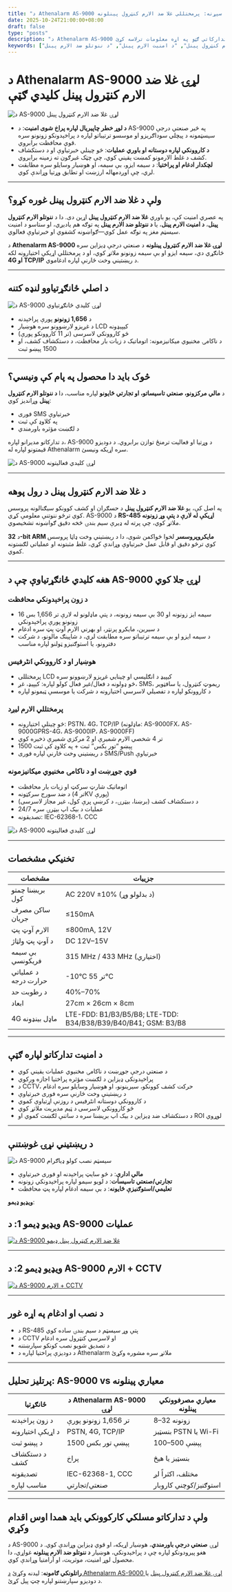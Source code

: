 ```yaml
---
title: "د Athenalarm AS-9000 لړۍ سپړنه: پرمختللي غلا ضد الارم کنټرول پینلونه"
date: 2025-10-24T21:00:00+08:00
draft: false
type: "posts"
description: "د Athenalarm AS-9000 لړۍ غلا ضد الارم کنټرول پینل لپاره یوه هر اړخیزه لارښود، چې د صنعتي، تجارتي او استوګنیزو امنیت لپاره مناسب دی. د کلیدي ځانګړتیاو، ګټو او تدارکاتي ګټو په اړه معلومات ترلاسه کړئ."
keywords: ["غلا ضد الارم کنټرول پینل", "د ننوتلو الارم کنټرول پینل", "د امنیت الارم پینل", "د ننوتلو ضد الارم پینل"]
---
```


# د Athenalarm AS-9000 لړۍ غلا ضد الارم کنټرول پینل کلیدي ګټې

![د AS-9000 لړۍ غلا ضد الارم کنټرول پینل](https://athenalarm.com/wp-content/uploads/2022/02/Athenalarm-alarm-control-panel.jpg)

- **د لوړ خطر چاپیریال لپاره پراخ شوی امنیت**: د AS-9000 په څیر صنعتي درجې سیسټمونه د پیچلي سوداګریزو او موسسو ترتیباتو لپاره د پراخېدونکو زونونو سره قوي محافظت برابروي.  
- **د کاروونکي لپاره دوستانه او باوري عملیات**: څو چینلي خبرتیاوې او د دستکشاف کشف د غلط الارمونو کمښت یقیني کوي، چې چټک غبرګون ته زمینه برابروي.  
- **لچکدار ادغام او پراختیا**: د سیمه ایزو، بې سیمه، او هوښیار وسایلو سره مطابقت لري، چې اوږدمهاله ارزښت او تطابق وړتیا وړاندې کوي.  

---

## ولې د غلا ضد الارم کنټرول پینل غوره کړو؟

په عصري امنیت کې، یو باوري **غلا ضد الارم کنټرول پینل** اړین دی. دا د **ننوتلو الارم کنټرول پینل**، **د امنیت الارم پینل**، یا **د ننوتلو ضد الارم پینل** په توګه هم یادیږي، او ستاسو د امنیت سیسټم مغز په توګه عمل کوي—ګواښونه کشفوي او خبرتیاوې فعالوي.  

د **Athenalarm AS-9000 لړۍ غلا ضد الارم کنټرول پینلونه** د صنعتي درجې ډیزاین سره ځانګړي دي، سیمه ایزو او بې سیمه زونونو ملاتړ کوي، او د پرمختللي اړیکې اختیارونه لکه **4G او TCP/IP** د ریښتیني وخت څارنې لپاره ادغاموي.

---

## د اصلي ځانګړتیاوو لنډه کتنه

![د AS-9000 لړۍ کلیدي ځانګړتیاوې](https://athenalarm.com/wp-content/uploads/2025/10/Athenalarm-alarm-control-panel-1.jpg)

- د **1,656 زونونو** پورې پراخېدنه  
- د غږیزو لارښوونو سره هوښیار LCD کیپیډونه  
- څو کاروونکي لاسرسی (تر 11 کاروونکو پورې)  
- د ناکامۍ مخنیوي میکانیزمونه: اتوماتیک د زیات بار محافظت، د دستکشاف کشف، او 1500 پېښو ثبت  

---

## څوک باید دا محصول په پام کې ونیسي؟

د **مالي مرکزونو، صنعتي تاسیساتو، او تجارتي ځایونو** لپاره مناسب، دا **د ننوتلو الارم کنټرول پینل** وړاندیز کوي:  
- فوری SMS خبرتیاوې  
- په کلاوډ کې ثبت  
- د لګښت مؤثره باورمندي  

د تدارکاتو مدیرانو لپاره، AS-9000 د وړتیا او فعالیت ترمنځ توازن برابروي. د دودیزو قیمتونو لپاره له Athenalarm سره اړیکه ونیسئ.

![د AS-9000 لړۍ کلیدي فعالیتونه](https://athenalarm.com/wp-content/uploads/2025/10/Athenalarm-alarm-control-panel-2-scaled.jpg)

---

## د غلا ضد الارم کنټرول پینل د رول پوهه

په اصل کې، یو **غلا ضد الارم کنټرول پینل** د حسګران او کشف کوونکو سیګنالونه پروسس کوي ترڅو ننوتنې معلومې کړي. AS-9000 د **RS-485 اړیکې له لارې د پتې وړ زونونه** ملاتړ کوي، چې پرته له ډیرې سیم بندۍ څخه دقیق ګواښونه تشخیصوي.  

د **32-bit ARM مایکروپروسسر** لخوا ځواکمن شوی، دا د ریښتیني وخت ډاټا پروسس کوي ترڅو دقیق او قابل عمل خبرتیاوې وړاندې کړي، غلط مثبتونه او عملیاتي لګښتونه کموي.

---

## هغه کلیدي ځانګړتیاوې چې د AS-9000 لړۍ جلا کوي

### د زون پراخېدونکي محافظت
- 16 سیمه ایز زونونه او 30 بې سیمه زونونه، د پتې ماډلونو له لارې تر 1,656 بس زونونو پورې پراخېدونکي  
- د سیرین، مایکرو پرنټر، او بهرني الارم آوټ پټ سره ادغام  
- د سیمه ایزو او بې سیمه ترتیباتو سره مطابقت لري، د شاپینګ مالونو، د شرکت دفترونو، یا استوګنیزو ټولنو لپاره مناسب  

### هوښیار او د کاروونکي انٹرفیس
- پرمختللی LCD کیپیډ د انګلیسي او چینایي غږیزو لارښوونو سره  
- څو ډولونه د فعال/غیر فعال کولو لپاره: کیپیډ، غږ، SMS، ریموټ کنټرول، یا سافټویر  
- د کاروونکو لپاره د تفصیلي لاسرسي اختیارونه د شرکت یا موسسې ټیمونو لپاره  

### پرمختللي الارم لیږد
- څو چینلي اختیارونه: PSTN، 4G، TCP/IP (ماډلونه: AS-9000FX، AS-9000GPRS-4G، AS-9000IP، AS-9000FF)  
- تر 4 شخصي الارم شمیرې او 2 مرکزي شمیرې ذخیره کوي  
- 1500 پېښو “تور بکس” ثبت + په کلاوډ کې ثبت  
- د ریښتیني وخت څارنې لپاره فوری SMS/Push خبرتیاوې  

### قوي جوړښت او د ناکامۍ مخنیوي میکانیزمونه
- اتوماتیک شارټ سرکټ او زیات بار محافظت  
- د ضد سورج سرکټونه (تر 4KV پورې)  
- د دستکشاف کشف (برښنا، بیټرۍ، د کرښې پرې کول، غیر مجاز لاسرسی)  
- 24/7 عملیات د بیک اپ بیټرۍ سره  
- تصدیقونه: IEC-62368-1، CCC  

![د AS-9000 لړۍ کلیدي فعالیتونه](https://athenalarm.com/wp-content/uploads/2025/10/Athenalarm-alarm-control-panel-3.jpg)

---

## تخنیکي مشخصات

| مشخصات | جزییات |
|---------|---------|
| بریښنا چمتو کول | AC 220V ±10% (د بدلولو وړ) |
| ساکن مصرف جریان | ≤150mA |
| الارم آوټ پټ | ≤800mA, 12V |
| د آوټ پټ ولټاژ | DC 12V–15V |
| بې سیمه فریکونسي | 315 MHz / 433 MHz (اختیاري) |
| د عملیاتي حرارت درجه | -10°C تر 55°C |
| د رطوبت حد | 40%–70% |
| ابعاد | 27cm × 26cm × 8cm |
| 4G ماډل بینډونه | LTE-FDD: B1/B3/B5/B8; LTE-TDD: B34/B38/B39/B40/B41; GSM: B3/B8 |

---

## د امنیت تدارکاتو لپاره ګټې

- د صنعتي درجې جوړښت د ناکامۍ مخنیوي عملیات یقیني کوي  
- پراخېدونکی ډیزاین د لګښت مؤثره پراختیا اجازه ورکوي  
- د CCTV، حرکت کشف کوونکو، سیرینونو، او هوښیار وسایلو سره ادغام  
- د ریښتیني وخت څارنې سره فوری خبرتیاوې  
- د کاروونکي دوستانه انٹرفیس د روزنې اړتیاوې کموي  
- څو کاروونکي لاسرسی د ټیم مدیریت ملاتړ کوي  
- د دستکشاف ضد ډیزاین د بیک اپ بریښنا سره د ساتنې لګښت کموي او ROI لوړوي  

---

## د ریښتیني نړۍ غوښتنې

![د AS-9000 سیسټم نصب کولو ډیاګرام](https://athenalarm.com/wp-content/uploads/2023/11/Large-scale-Bus-wire-Network-Alarm-System-Application-Architecture-Diagram.jpg)

- **مالي ادارې**: د څو سایټ پراخېدنه او فوری خبرتیاوې  
- **تجارتي/صنعتي تاسیسات**: د لویو سیمو لپاره پراخېدونکي زونونه  
- **تعلیمي/استوګنیزې ځایونه**: د بې سیمه ادغام لپاره پټ محافظت  

**ویډیو ډیمو**:

## ویډیو ډیمو 1: د AS-9000 عملیات
[![د AS-9000 غلا ضد الارم کنټرول پینل ډیمو](https://img.youtube.com/vi/OG99LU33DYs/0.jpg)](https://www.youtube.com/watch?v=OG99LU33DYs)

---

## ویډیو ډیمو 2: د AS-9000 الارم + CCTV
[![د AS-9000 الارم + CCTV](https://img.youtube.com/vi/FouMQpGDZNk/0.jpg)](https://www.youtube.com/shorts/FouMQpGDZNk)

---

## د نصب او ادغام په اړه غور

- د RS-485 پتې وړ سیسټم د سیم بندۍ ساده کوي  
- د CCTV او لاسرسي کنټرول سره ادغام  
- د تصدیق شویو نصب کونکو سپارښتنه  
- د دودیزې پراختیا لپاره د Athenalarm ملاتړ سره مشوره وکړئ  

---

## پرتلیز تحلیل: AS-9000 vs معیاري پینلونه

| ځانګړتیا | د Athenalarm AS-9000 لړۍ | معیاري مصرفوونکي پینلونه |
|-----------|--------------------------|--------------------------|
| د زون پراخېدنه | تر 1,656 زونونو پورې | 8–32 زونونه |
| د اړیکې اختیارونه | PSTN, 4G, TCP/IP | بنسټیز PSTN یا Wi-Fi |
| د پېښو ثبت | 1500 پېښې تور بکس | 100–500 پېښې |
| د دستکشاف کشف | پراخ | بنسټیز یا هیڅ |
| تصدیقونه | IEC-62368-1, CCC | مختلف، اکثراً لږ |
| مناسب لپاره | صنعتي/تجارتي | استوګنیز/کوچني کاروبار |

---

## ولې د تدارکاتو مسلکي کارکوونکي باید همدا اوس اقدام وکړي

د AS-9000 لړۍ **صنعتي درجې باورمندي**، هوښیار اړیکه، او قوي ډیزاین وړاندې کوي. د هغو پیرودونکو لپاره چې د پراخېدونکي، هوښیار **د ننوتلو ضد الارم پینلونه** غواړي، دا محصول لوړ امنیت، موثریت، او آرامتیا وړاندې کوي.

**راتلونکي ګامونه**: لیدنه وکړئ [د Athenalarm AS-9000 لړۍ غلا ضد الارم کنټرول پینل](https://athenalarm.com/burglar-alarm/intrusion-alarm-panel/alarm-control-panel/) یا د دودیزو سپارښتنو لپاره چټ پیل کړئ.
